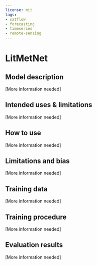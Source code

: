 ```yaml
---
license: mit
tags:
- satflow
- forecasting
- timeseries
- remote-sensing
---
```


# LitMetNet

## Model description

[More information needed]

## Intended uses & limitations

[More information needed]

## How to use

[More information needed]

## Limitations and bias

[More information needed]

## Training data

[More information needed]

## Training procedure

[More information needed]

## Evaluation results

[More information needed]

